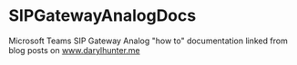 # SIPGatewayAnalogDocs
Microsoft Teams SIP Gateway Analog "how to" documentation linked from blog posts on www.darylhunter.me 
